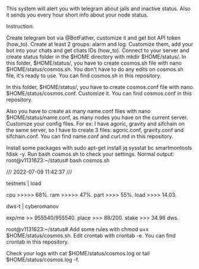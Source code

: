 This system will alert you with telegram about jails and inactive status. Also it sends you every hour short info about your node status.

Instruction:

Create telegram bot via @BotFather, customize it and get bot API token (how_to).
Create at least 2 groups: alarm and log. Customize them, add your bot into your chats and get chats IDs (how_to).
Connect to your server and create status folder in the $HOME directory with mkdir $HOME/status/.
In this folder, $HOME/status/, you have to create cosmos.sh file with nano $HOME/status/cosmos.sh. You don't have to do any edits on cosmos.sh file, it's ready to use.
You can find cosmos.sh in this repository.

In this folder, $HOME/status/, you have to create cosmos.conf file with nano $HOME/status/cosmos.conf. Customize it.
You can find cosmos.conf in this repository.

Also you have to create as many name.conf files with nano $HOME/status/name.conf, as many nodes you have on the current server. Customize your config files. For ex: I have agoric, gravity and sifchain on the same server, so I have to create 3 files: agoric.conf, gravity.conf and sifchain.conf.
You can find name.conf and curl.md in this repository.

Install some packages with sudo apt-get install jq sysstat bc smartmontools fdisk -y.
Run bash cosmos.sh to check your settings. Normal output:
root@v1131623:~/status# bash cosmos.sh
 
/// 2022-07-09 11:42:37 ///
 
testnets  |  load

cpu >>>>> 68%.
ram >>>>> 47%.
part >>>> 55%.
load >>>> 14.03.
 
dws-t  |  cyberomanov

exp/me >> 955540/955540.
place >>> 88/200.
stake >>> 34.98 dws.

root@v1131623:~/status#
Add some rules with chmod u+x $HOME/status/cosmos.sh.
Edit crontab with crontab -e.
You can find crontab in this repository.

Check your logs with cat $HOME/status/cosmos.log or tail $HOME/status/cosmos.log -f.
